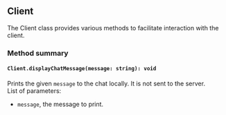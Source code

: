 ## Client

The Client class provides various methods to facilitate interaction with the client.

### Method summary

#### `Client.displayChatMessage(message: string): void`
Prints the given `message` to the chat locally. It is not sent to the server. \
List of parameters:
- `message`, the message to print.